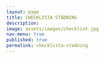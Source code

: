 ```yaml
---
layout: page
title: CHECKLISTA STÄDNING
description: 
image: assets/images/checklist.jpg
nav-menu: true
published: true
permalink: checklista-stadning
---
```


